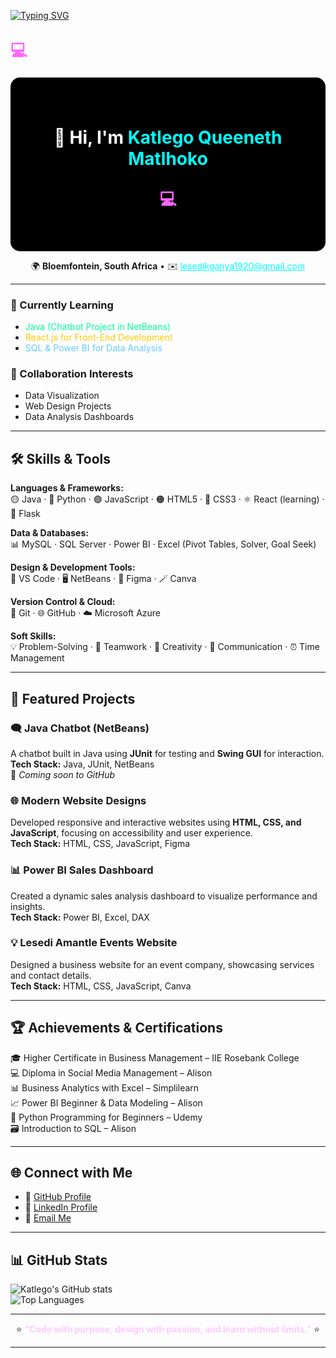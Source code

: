 [![Typing SVG](https://readme-typing-svg.demolab.com?font=Fira+Code&size=25&duration=2500&pause=1000&color=00FFFF&center=true&vCenter=true&width=500&lines=Junior+Developer+💻;Creative+Coder+✨;Tech+Enthusiast+🚀)](https://git.io/typing-svg)
## <span style="font-size:26px; color:#ff66ff;">💻 <span id="typing"></span></span>
<div align="center" style="background-color:#000000; color:#ffffff; padding:40px; border-radius:15px;">

# 👋 Hi, I'm <span style="color:#00ffff;">Katlego Queeneth Matlhoko</span>  
## <span style="font-size:26px; color:#ff66ff;">💻 <span id="typing"></span></span>  

</div>

<p align="center">
🌍 <b>Bloemfontein, South Africa</b> • ✉️ <a href="mailto:lesedikganya1920@gmail.com" style="color:#00ffff;">lesedikganya1920@gmail.com</a>
</p>

---

### 🧠 Currently Learning  
- <span style="color:#00ff99;">Java (Chatbot Project in NetBeans)</span>  
- <span style="color:#ffcc00;">React.js for Front-End Development</span>  
- <span style="color:#66ccff;">SQL & Power BI for Data Analysis</span>  

### 👥 Collaboration Interests  
- Data Visualization  
- Web Design Projects  
- Data Analysis Dashboards  

---

## 🛠️ Skills & Tools  

**Languages & Frameworks:**  
🟡 Java · 🐍 Python · 🟣 JavaScript · 🟠 HTML5 · 🔵 CSS3 · ⚛️ React (learning) · 🧩 Flask  

**Data & Databases:**  
📊 MySQL · SQL Server · Power BI · Excel (Pivot Tables, Solver, Goal Seek)  

**Design & Development Tools:**  
🧠 VS Code · 🖥️ NetBeans · 🎨 Figma · 🪄 Canva  

**Version Control & Cloud:**  
🔗 Git · 🌐 GitHub · ☁️ Microsoft Azure  

**Soft Skills:**  
💡 Problem-Solving · 🤝 Teamwork · 🎯 Creativity · 💬 Communication · ⏰ Time Management  

---

## 🚀 Featured Projects  

### 🗨️ Java Chatbot (NetBeans)
A chatbot built in Java using **JUnit** for testing and **Swing GUI** for interaction.  
**Tech Stack:** Java, JUnit, NetBeans  
🔗 *Coming soon to GitHub*  

### 🌐 Modern Website Designs
Developed responsive and interactive websites using **HTML, CSS, and JavaScript**, focusing on accessibility and user experience.  
**Tech Stack:** HTML, CSS, JavaScript, Figma  

### 📊 Power BI Sales Dashboard
Created a dynamic sales analysis dashboard to visualize performance and insights.  
**Tech Stack:** Power BI, Excel, DAX  

### 💡 Lesedi Amantle Events Website
Designed a business website for an event company, showcasing services and contact details.  
**Tech Stack:** HTML, CSS, JavaScript, Canva  

---

## 🏆 Achievements & Certifications  

🎓 Higher Certificate in Business Management – IIE Rosebank College  
💻 Diploma in Social Media Management – Alison  
📊 Business Analytics with Excel – Simplilearn  
📈 Power BI Beginner & Data Modeling – Alison  
🐍 Python Programming for Beginners – Udemy  
🗃️ Introduction to SQL – Alison  

---

## 🌐 Connect with Me  

- 🌟 [GitHub Profile](https://github.com/LesediKganya1920)  
- 💼 [LinkedIn Profile](https://www.linkedin.com/in/katlego-matlhoko)  
- 📧 [Email Me](mailto:lesedikganya1920@gmail.com)

---

## 📊 GitHub Stats  

![Katlego's GitHub stats](https://github-readme-stats.vercel.app/api?username=LesediKganya1920&show_icons=true&theme=radical)  
![Top Languages](https://github-readme-stats.vercel.app/api/top-langs/?username=LesediKganya1920&layout=compact&theme=radical)

---

<div align="center">
⭐️ <b><span style="color:#ffccff;">“Code with purpose, design with passion, and learn without limits.”</span></b> ⭐️  
</div>

---

<!-- Animated "Junior Developer" text -->
<script>
  const words = ["Junior Developer 👩🏽‍💻", "Creative Coder ✨", "Tech Enthusiast 🚀"];
  let i = 0;
  setInterval(() => {
    document.getElementById("typing").innerText = words[i];
    i = (i + 1) % words.length;
  }, 2000);
</script>
